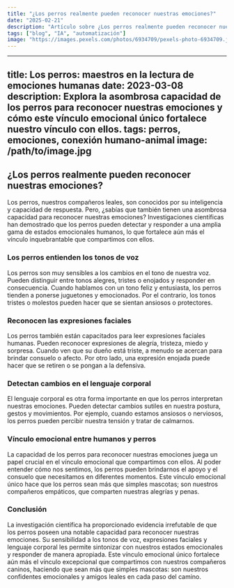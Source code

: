```yaml
---
title: "¿Los perros realmente pueden reconocer nuestras emociones?"
date: "2025-02-21"
description: "Artículo sobre ¿Los perros realmente pueden reconocer nuestras emociones?"
tags: ["blog", "IA", "automatización"]
image: "https://images.pexels.com/photos/6934709/pexels-photo-6934709.jpeg?auto=compress&cs=tinysrgb&h=350"
---
```


---
title: Los perros: maestros en la lectura de emociones humanas
date: 2023-03-08
description: Explora la asombrosa capacidad de los perros para reconocer nuestras emociones y cómo este vínculo emocional único fortalece nuestro vínculo con ellos.
tags: perros, emociones, conexión humano-animal
image: /path/to/image.jpg
---

## ¿Los perros realmente pueden reconocer nuestras emociones?

Los perros, nuestros compañeros leales, son conocidos por su inteligencia y capacidad de respuesta. Pero, ¿sabías que también tienen una asombrosa capacidad para reconocer nuestras emociones? Investigaciones científicas han demostrado que los perros pueden detectar y responder a una amplia gama de estados emocionales humanos, lo que fortalece aún más el vínculo inquebrantable que compartimos con ellos.

### Los perros entienden los tonos de voz

Los perros son muy sensibles a los cambios en el tono de nuestra voz. Pueden distinguir entre tonos alegres, tristes o enojados y responder en consecuencia. Cuando hablamos con un tono feliz y entusiasta, los perros tienden a ponerse juguetones y emocionados. Por el contrario, los tonos tristes o molestos pueden hacer que se sientan ansiosos o protectores.

### Reconocen las expresiones faciales

Los perros también están capacitados para leer expresiones faciales humanas. Pueden reconocer expresiones de alegría, tristeza, miedo y sorpresa. Cuando ven que su dueño está triste, a menudo se acercan para brindar consuelo o afecto. Por otro lado, una expresión enojada puede hacer que se retiren o se pongan a la defensiva.

### Detectan cambios en el lenguaje corporal

El lenguaje corporal es otra forma importante en que los perros interpretan nuestras emociones. Pueden detectar cambios sutiles en nuestra postura, gestos y movimientos. Por ejemplo, cuando estamos ansiosos o nerviosos, los perros pueden percibir nuestra tensión y tratar de calmarnos.

### Vínculo emocional entre humanos y perros

La capacidad de los perros para reconocer nuestras emociones juega un papel crucial en el vínculo emocional que compartimos con ellos. Al poder entender cómo nos sentimos, los perros pueden brindarnos el apoyo y el consuelo que necesitamos en diferentes momentos. Este vínculo emocional único hace que los perros sean más que simples mascotas; son nuestros compañeros empáticos, que comparten nuestras alegrías y penas.

### Conclusión

La investigación científica ha proporcionado evidencia irrefutable de que los perros poseen una notable capacidad para reconocer nuestras emociones. Su sensibilidad a los tonos de voz, expresiones faciales y lenguaje corporal les permite sintonizar con nuestros estados emocionales y responder de manera apropiada. Este vínculo emocional único fortalece aún más el vínculo excepcional que compartimos con nuestros compañeros caninos, haciendo que sean más que simples mascotas: son nuestros confidentes emocionales y amigos leales en cada paso del camino.